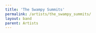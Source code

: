 ```yaml
---
title: 'The Swampy Summits'
permalink: /artists/the_swampy_summits/
layout: band
parent: Artists
---
```

